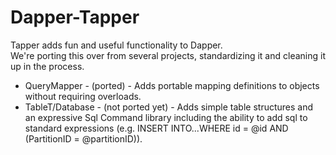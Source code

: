 Dapper-Tapper
=============

Tapper adds fun and useful functionality to Dapper.  
We're porting this over from several projects, standardizing it and cleaning it up in the process.  

* QueryMapper - (ported) - Adds portable mapping definitions to objects without requiring <T1-T7> overloads.
* TableT/Database - (not ported yet) - Adds simple table structures and an expressive Sql Command library including the ability to add sql to standard expressions (e.g. INSERT INTO...WHERE id = @id AND (PartitionID = @partitionID)).
